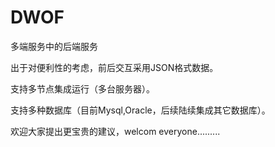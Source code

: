 # DWOF


多端服务中的后端服务


出于对便利性的考虑，前后交互采用JSON格式数据。


支持多节点集成运行（多台服务器）。


支持多种数据库（目前Mysql,Oracle，后续陆续集成其它数据库）。


欢迎大家提出更宝贵的建议，welcom everyone.........
